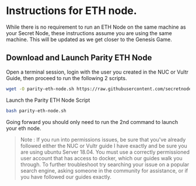 # Instructions for ETH node.
While there is no requirement to run an ETH Node on the same machine as your Secret Node, these instructions assume you are using the same machine. This will be updated as we get closer to the Genesis Game.

## Download and Launch Parity ETH Node

Open a terminal session, login with the user you created in the NUC or Vultr Guide, then proceed to run the following 2 scripts.

```bash
wget -O parity-eth-node.sh https://raw.githubusercontent.com/secretnodes/scripts/master/parity-eth-node.sh
```

Launch the Parity ETH Node Script

```bash
bash parity-eth-node.sh
```

Going forward you should only need to run the 2nd command to launch your eth node.

> Note : If you run into permissions issues, be sure that you've already followed either the NUC or Vultr guide I have exactly and be sure you are using ubuntu Server 18.04. You must use a correctly permissioned user account that has access to docker, which our guides walk you through. To further troubleshoot try searching your issue on a popular search engine, asking someone in the community for assistance, or if you have followed our guides exactly.
